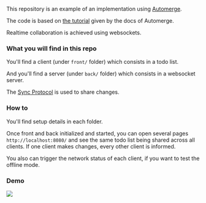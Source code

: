 This repository is an example of an implementation using [Automerge](https://automerge.org/).

The code is based on [the tutorial](https://automerge.org/docs/tutorial/introduction/) given by the docs of Automerge.

Realtime collaboration is achieved using websockets.

### What you will find in this repo

You'll find a client (under `front/` folder) which consists in a todo list.

And you'll find a server (under `back/` folder) which consists in a websocket server.

The [Sync Protocol](https://automerge.org/docs/how-it-works/sync/) is used to share changes.

### How to

You'll find setup details in each folder.

Once front and back initialized and started, you can open several pages `http://localhost:8080/` and see the same todo list being shared across all clients. If one client makes changes, every other client is informed.

You also can trigger the network status of each client, if you want to test the offline mode.

### Demo

![](https://media.giphy.com/media/leJVycdI6eD5zjjRS4/giphy.gif)
